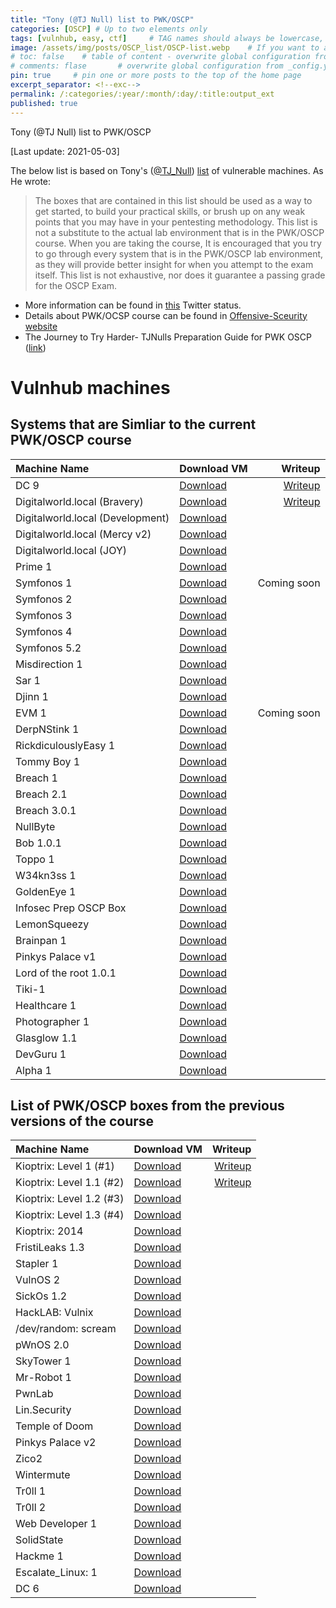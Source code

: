 ```yaml
---
title: "Tony (@TJ Null) list to PWK/OSCP"
categories: [OSCP] # Up to two elements only
tags: [vulnhub, easy, ctf]     # TAG names should always be lowercase, infinate number of elements
image: /assets/img/posts/OSCP_list/OSCP-list.webp    # If you want to add an image to the top of the post contents
# toc: false    # table of content - overwrite global configuration from _config.yml
# comments: flase       # overwrite global configuration from _config.yml
pin: true     # pin one or more posts to the top of the home page
excerpt_separator: <!--exc-->
permalink: /:categories/:year/:month/:day/:title:output_ext
published: true
---
```


Tony (@TJ Null) list to PWK/OSCP
<!--exc-->

[Last update: 2021-05-03]

The below list is based on Tony's ([@TJ_Null](https://twitter.com/TJ_Null)) [list](https://docs.google.com/spreadsheets/d/1dwSMIAPIam0PuRBkCiDI88pU3yzrqqHkDtBngUHNCw8/edit#gid=0) of vulnerable machines. As He wrote:
> The boxes that are contained in this list should be used as a way to get started, to build your practical skills, or brush up on any weak points that you may have in your pentesting methodology. This list is not a substitute to the actual lab environment that is in the PWK/OSCP course. When you are taking the course, It is encouraged that you try to go through every system that is in the PWK/OSCP lab environment, as they will provide better insight for when you attempt to the exam itself. This list is not exhaustive, nor does it guarantee a passing grade for the OSCP Exam.

* More information can be found in [this](https://twitter.com/TJ_Null/status/1112185938980024320) Twitter status.
* Details about PWK/OCSP course can be found in [Offensive-Sceurity website](https://www.offensive-security.com/pwk-oscp/)
* The Journey to Try Harder- TJNulls Preparation Guide for PWK OSCP ([link](https://www.netsecfocus.com/oscp/2019/03/29/The_Journey_to_Try_Harder-_TJNulls_Preparation_Guide_for_PWK_OSCP.html))

# Vulnhub machines
## Systems that are Simliar to the current PWK/OSCP course

| Machine Name                     | Download VM                                                                  | Writeup                                                                   |
|:---------------------------------|:-----------------------------------------------------------------------------|--------------------------------------------------------------------------:|
| DC 9                             | [Download](https://www.vulnhub.com/entry/dc-9,412/)                          | [Writeup](https://hummus-ful.github.io/vulnhub/easy/2021/01/22/DC-9.html) |
| Digitalworld.local (Bravery)     | [Download](https://www.vulnhub.com/entry/digitalworldlocal-bravery,281/)     | [Writeup](https://hummus-ful.github.io/vulnhub/2021/02/05/Bravery.html)   |
| Digitalworld.local (Development) | [Download](https://www.vulnhub.com/entry/digitalworldlocal-development,280/) | 
| Digitalworld.local (Mercy v2)    | [Download](https://www.vulnhub.com/entry/digitalworldlocal-mercy-v2,263/)    | 
| Digitalworld.local (JOY)         | [Download](https://www.vulnhub.com/entry/digitalworldlocal-joy,298/)         | 
| Prime 1                          | [Download](https://www.vulnhub.com/entry/prime-1,358/)                       |
| Symfonos 1                       | [Download](https://www.vulnhub.com/entry/symfonos-1,322/)                    | Coming soon
| Symfonos 2                       | [Download](https://www.vulnhub.com/entry/symfonos-2,331/)                    |
| Symfonos 3                       | [Download](https://www.vulnhub.com/entry/symfonos-3,332/)                    |
| Symfonos 4                       | [Download](https://www.vulnhub.com/entry/symfonos-4,347/)                    |
| Symfonos 5.2                     | [Download](https://www.vulnhub.com/entry/symfonos-52,415/)                   |
| Misdirection 1                   | [Download](https://www.vulnhub.com/entry/misdirection-1,371/)                |
| Sar 1                            | [Download](https://www.vulnhub.com/entry/sar-1,425/)                         |
| Djinn 1                          | [Download](https://www.vulnhub.com/entry/djinn-1,397/)                       |
| EVM 1                            | [Download](https://www.vulnhub.com/entry/evm-1,391/)                         | Coming soon
| DerpNStink 1                     | [Download](https://www.vulnhub.com/entry/derpnstink-1,221/)                  |
| RickdiculouslyEasy 1             | [Download](https://www.vulnhub.com/entry/rickdiculouslyeasy-1,207/)          |
| Tommy Boy 1                      | [Download](https://www.vulnhub.com/entry/tommy-boy-1,157/)                   |
| Breach 1                         | [Download](https://www.vulnhub.com/entry/breach-1,152/)                      |
| Breach 2.1                       | [Download](https://www.vulnhub.com/entry/breach-21,159/)                     |
| Breach 3.0.1                     | [Download](https://www.vulnhub.com/entry/breach-301,177/)                    |
| NullByte                         | [Download](https://www.vulnhub.com/entry/nullbyte-1,126/)                    |
| Bob 1.0.1                        | [Download](https://www.vulnhub.com/entry/bob-101,226/)                       |
| Toppo 1                          | [Download](https://www.vulnhub.com/entry/toppo-1,245/)                       |
| W34kn3ss 1                       | [Download](https://www.vulnhub.com/entry/w34kn3ss-1,270/)                    |
| GoldenEye 1                      | [Download](https://www.vulnhub.com/entry/goldeneye-1,240/)                   |
| Infosec Prep OSCP Box            | [Download](https://www.vulnhub.com/entry/infosec-prep-oscp,508/)             |
| LemonSqueezy                     | [Download](https://www.vulnhub.com/entry/lemonsqueezy-1,473/)                |
| Brainpan 1                       | [Download](https://www.vulnhub.com/entry/brainpan-1,51/)                     |
| Pinkys Palace v1                 | [Download](https://www.vulnhub.com/entry/pinkys-palace-v1,225/)              |
| Lord of the root 1.0.1           | [Download](https://www.vulnhub.com/entry/lord-of-the-root-101,129/)          |
| Tiki-1                           | [Download](https://www.vulnhub.com/entry/tiki-1,525/)                        |
| Healthcare 1                     | [Download](https://www.vulnhub.com/entry/healthcare-1,522/)                  |
| Photographer 1                   | [Download](https://www.vulnhub.com/entry/photographer-1,519/)                |
| Glasglow 1.1                     | [Download](https://www.vulnhub.com/entry/glasgow-smile-11,491/)              |
| DevGuru 1                        | [Download](https://www.vulnhub.com/entry/devguru-1,620/)                     |
| Alpha 1                          | [Download](https://www.vulnhub.com/entry/alfa-1,655/)                        |


## List of PWK/OSCP boxes from the previous versions of the course

| Machine Name             | Download VM                                                        | Writeup                                                                    |
|:-------------------------|:-------------------------------------------------------------------|---------------------------------------------------------------------------:|
| Kioptrix: Level 1 (#1)   | [Download](https://www.vulnhub.com/entry/kioptrix-level-1-1,22/)   | [Writeup](https://hummus-ful.github.io/vulnhub/2021/01/17/Kioptrix_1.html) |
| Kioptrix: Level 1.1 (#2) | [Download](https://www.vulnhub.com/entry/kioptrix-level-11-2,23/)  | [Writeup](https://hummus-ful.github.io/vulnhub/2021/01/25/Kioptrix_2.html) |
| Kioptrix: Level 1.2 (#3) | [Download](https://www.vulnhub.com/entry/kioptrix-level-12-3,24/)  |
| Kioptrix: Level 1.3 (#4) | [Download](https://www.vulnhub.com/entry/kioptrix-level-13-4,25)   |
| Kioptrix: 2014           | [Download](https://www.vulnhub.com/entry/kioptrix-2014-5,62/)      |
| FristiLeaks 1.3          | [Download](https://www.vulnhub.com/entry/fristileaks-13,133/)      |
| Stapler 1                | [Download](https://www.vulnhub.com/entry/stapler-1,150/)           |
| VulnOS 2                 | [Download](https://www.vulnhub.com/entry/vulnos-2,147/)            |
| SickOs 1.2               | [Download](https://www.vulnhub.com/entry/sickos-12,144/)           |
| HackLAB: Vulnix          | [Download](https://www.vulnhub.com/entry/hacklab-vulnix,48/)       |
| /dev/random: scream      | [Download](https://www.vulnhub.com/entry/devrandom-scream,47/)     |
| pWnOS 2.0                | [Download](https://www.vulnhub.com/entry/pwnos-20-pre-release,34/) |
| SkyTower 1               | [Download](https://www.vulnhub.com/entry/skytower-1,96/)           |
| Mr-Robot 1               | [Download](https://www.vulnhub.com/entry/mr-robot-1,151/)          |
| PwnLab                   | [Download](https://www.vulnhub.com/entry/pwnlab-init,158/)         |
| Lin.Security             | [Download](https://www.vulnhub.com/entry/linsecurity-1,244/)       |
| Temple of Doom           | [Download](https://www.vulnhub.com/entry/temple-of-doom-1,243/)    |
| Pinkys Palace v2         | [Download](https://www.vulnhub.com/entry/pinkys-palace-v2,229/)    |
| Zico2                    | [Download](https://www.vulnhub.com/entry/zico2-1,210/)             |
| Wintermute               | [Download](https://www.vulnhub.com/entry/wintermute-1,239/)        |
| Tr0ll 1                  | [Download](https://www.vulnhub.com/entry/tr0ll-1,100/ )            |
| Tr0ll 2                  | [Download](https://www.vulnhub.com/entry/tr0ll-2,107/)             |
| Web Developer 1          | [Download](https://www.vulnhub.com/entry/web-developer-1,288/)     |
| SolidState               | [Download](https://www.vulnhub.com/entry/solidstate-1,261/)        |
| Hackme 1                 | [Download](https://www.vulnhub.com/entry/hackme-1,330/)            |
| Escalate_Linux: 1        | [Download](https://www.vulnhub.com/entry/escalate_linux-1,323/)    |
| DC 6                     | [Download](https://www.vulnhub.com/entry/dc-6,315/)                |
